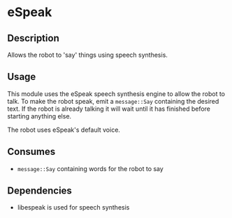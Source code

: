 # eSpeak

## Description

Allows the robot to 'say' things using speech synthesis.

## Usage

This module uses the eSpeak speech synthesis engine to allow the robot to talk.
To make the robot speak, emit a `message::Say` containing the desired text. If
the robot is already talking it will wait until it has finished before starting
anything else.

The robot uses eSpeak's default voice.

## Consumes

- `message::Say` containing words for the robot to say

## Dependencies

- libespeak is used for speech synthesis
